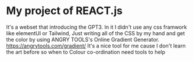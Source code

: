 # My project of REACT.js
It's a webset that introducing the GPT3.
In it I didn't use any css framwork like elementUI or Tailwind,
Just  writing all of the CSS by my hand and get the color by using ANGRY TOOLS's Online Gradient Generator.
https://angrytools.com/gradient/
It's a nice tool for me cause I don't learn the art before so when to Colour co-ordination need tools to help